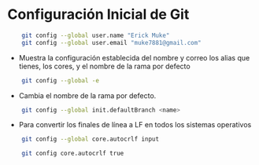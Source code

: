 # Configuración Inicial de Git

```bash
    git config --global user.name "Erick Muke"
    git config --global user.email "muke7881@gmail.com"
```

- Muestra la configuración establecida del nombre y correo los alias que tienes, los cores, y el nombre de la rama por defecto

```bash
    git config --global -e
```

- Cambia el nombre de la rama por defecto.

```bash
    git config --global init.defaultBranch <name>
```

- Para convertir los finales de línea a LF en todos los sistemas operativos

```bash
    git config --global core.autocrlf input
```

```bash
    git config core.autocrlf true
```